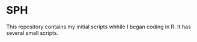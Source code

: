 # SPH

This repository contains my initial scripts whhile I began coding in R. It has several small scripts.

